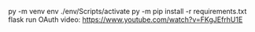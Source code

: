 py -m venv env
./env/Scripts/activate
py -m pip install -r requirements.txt
flask run
OAuth video: https://www.youtube.com/watch?v=FKgJEfrhU1E